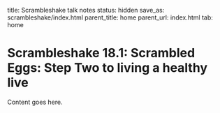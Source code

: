 title: Scrambleshake talk notes
status: hidden
save_as: scrambleshake/index.html
parent_title: home
parent_url: index.html
tab: home

# Scrambleshake 18.1: Scrambled Eggs: Step Two to living a healthy live

Content goes here.
